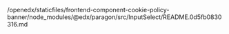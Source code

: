 /openedx/staticfiles/frontend-component-cookie-policy-banner/node_modules/@edx/paragon/src/InputSelect/README.0d5fb0830316.md